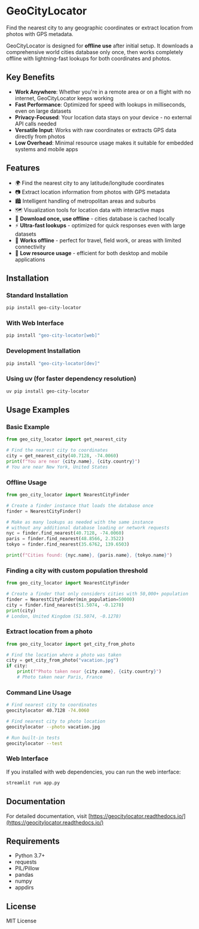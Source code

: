 # GeoCityLocator

Find the nearest city to any geographic coordinates or extract location from photos with GPS metadata.

GeoCityLocator is designed for **offline use** after initial setup. It downloads a comprehensive world cities database only once, then works completely offline with lightning-fast lookups for both coordinates and photos.

## Key Benefits

- **Work Anywhere**: Whether you're in a remote area or on a flight with no internet, GeoCityLocator keeps working
- **Fast Performance**: Optimized for speed with lookups in milliseconds, even on large datasets
- **Privacy-Focused**: Your location data stays on your device - no external API calls needed
- **Versatile Input**: Works with raw coordinates or extracts GPS data directly from photos
- **Low Overhead**: Minimal resource usage makes it suitable for embedded systems and mobile apps

## Features

- 🌍 Find the nearest city to any latitude/longitude coordinates
- 📷 Extract location information from photos with GPS metadata
- 🏙️ Intelligent handling of metropolitan areas and suburbs
- 🗺️ Visualization tools for location data with interactive maps
- 💾 **Download once, use offline** - cities database is cached locally
- ⚡ **Ultra-fast lookups** - optimized for quick responses even with large datasets
- 🔄 **Works offline** - perfect for travel, field work, or areas with limited connectivity
- 📱 **Low resource usage** - efficient for both desktop and mobile applications

## Installation

### Standard Installation

```bash
pip install geo-city-locator
```

### With Web Interface

```bash
pip install "geo-city-locator[web]"
```

### Development Installation 

```bash
pip install "geo-city-locator[dev]"
```

### Using uv (for faster dependency resolution)

```bash
uv pip install geo-city-locator
```

## Usage Examples

### Basic Example

```python
from geo_city_locator import get_nearest_city

# Find the nearest city to coordinates
city = get_nearest_city(40.7128, -74.0060)
print(f"You are near {city.name}, {city.country}")
# You are near New York, United States
```

### Offline Usage

```python
from geo_city_locator import NearestCityFinder

# Create a finder instance that loads the database once
finder = NearestCityFinder()

# Make as many lookups as needed with the same instance
# without any additional database loading or network requests
nyc = finder.find_nearest(40.7128, -74.0060)
paris = finder.find_nearest(48.8566, 2.3522)
tokyo = finder.find_nearest(35.6762, 139.6503)

print(f"Cities found: {nyc.name}, {paris.name}, {tokyo.name}")
```

### Finding a city with custom population threshold

```python
from geo_city_locator import NearestCityFinder

# Create a finder that only considers cities with 50,000+ population
finder = NearestCityFinder(min_population=50000)
city = finder.find_nearest(51.5074, -0.1278)
print(city)
# London, United Kingdom (51.5074, -0.1278)
```

### Extract location from a photo

```python
from geo_city_locator import get_city_from_photo

# Find the location where a photo was taken
city = get_city_from_photo("vacation.jpg")
if city:
    print(f"Photo taken near {city.name}, {city.country}")
    # Photo taken near Paris, France
```

### Command Line Usage

```bash
# Find nearest city to coordinates
geocitylocator 40.7128 -74.0060

# Find nearest city to photo location
geocitylocator --photo vacation.jpg

# Run built-in tests
geocitylocator --test
```

### Web Interface

If you installed with web dependencies, you can run the web interface:

```bash
streamlit run app.py
```

## Documentation

For detailed documentation, visit [https://geocitylocator.readthedocs.io/](https://geocitylocator.readthedocs.io/)

## Requirements

- Python 3.7+
- requests
- PIL/Pillow 
- pandas
- numpy
- appdirs

## License

MIT License
